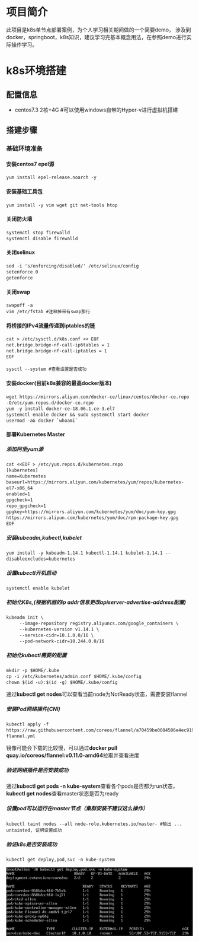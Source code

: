 # 项目简介
此项目是k8s单节点部署案例，为个人学习相关期间做的一个简要demo，
涉及到docker，springboot，k8s知识，建议学习完基本概念用法，在参照demo进行实际操作学习。
# k8s环境搭建
## 配置信息
+ centos7.3 2核+4G #可以使用windows自带的Hyper-v进行虚拟机搭建
## 搭建步骤
### 基础环境准备
#### 安装centos7 epel源
    yum install epel-release.noarch -y
#### 安装基础工具包
    yum install -y vim wget git net-tools htop
#### 关闭防火墙
    systemctl stop firewalld
    systemctl disable firewalld
#### 关闭selinux
    sed -i 's/enforcing/disabled/' /etc/selinux/config
    setenforce 0
    getenforce
#### 关闭swap
    swapoff -a
    vim /etc/fstab #注释掉带有swap那行
#### 将桥接的IPv4流量传递到iptables的链
    cat > /etc/sysctl.d/k8s.conf << EOF
    net.bridge.bridge-nf-call-ip6tables = 1
    net.bridge.bridge-nf-call-iptables = 1
    EOF
    
    sysctl --system #查看设置是否成功
#### 安装docker(目前k8s兼容的最高docker版本)
    wget https://mirrors.aliyun.com/docker-ce/linux/centos/docker-ce.repo -O/etc/yum.repos.d/docker-ce.repo
    yum -y install docker-ce-18.06.1.ce-3.el7
    systemctl enable docker && sudo systemctl start docker
    usermod -aG docker `whoami`
#### 部署Kubernetes Master
##### 添加阿里yum源
    cat <<EOF > /etc/yum.repos.d/kubernetes.repo
    [kubernetes]
    name=Kubernetes
    baseurl=https://mirrors.aliyun.com/kubernetes/yum/repos/kubernetes-el7-x86_64
    enabled=1
    gpgcheck=1
    repo_gpgcheck=1
    gpgkey=https://mirrors.aliyun.com/kubernetes/yum/doc/yum-key.gpg https://mirrors.aliyun.com/kubernetes/yum/doc/rpm-package-key.gpg
    EOF
##### 安装kubeadm,kubectl,kubelet
    yum install -y kubeadm-1.14.1 kubectl-1.14.1 kubelet-1.14.1 --disableexcludes=kubernetes
##### 设置kubectl开机启动
    systemctl enable kubelet
##### 初始化K8s,(根据机器的ip addr信息更改apiserver-advertise-address配置)
    kubeadm init \
         --image-repository registry.aliyuncs.com/google_containers \
         --kubernetes-version v1.14.1 \
         --service-cidr=10.1.0.0/16 \
         --pod-network-cidr=10.244.0.0/16

##### 初始化kubectl需要的配置
    mkdir -p $HOME/.kube
    cp -i /etc/kubernetes/admin.conf $HOME/.kube/config
    chown $(id -u):$(id -g) $HOME/.kube/config
通过**kubectl get nodes**可以查看当前node为NotReady状态，需要安装flannel

##### 安装Pod网络插件(CNI)
    kubectl apply -f https://raw.githubusercontent.com/coreos/flannel/a70459be0084506e4ec919aa1c114638878db11b/Documentation/kube-flannel.yml
镜像可能会下载的比较慢，可以通过**docker pull  quay.io/coreos/flannel:v0.11.0-amd64**拉取并查看进度

##### 验证网络插件是否安装成功
通过**kubectl get pods -n kube-system**查看各个pods是否都为run状态，**kubectl get nodes**查看master状态是否为ready

##### 设置pod可以运行在master节点（集群安装不建议这么操作）
    kubectl taint nodes --all node-role.kubernetes.io/master- #输出 ... untainted, 证明设置成功

##### 验证k8s是否安装成功
    kubectl get deploy,pod,svc -n kube-system
<img src="https://github.com/Whisper6/k8s-demo/blob/master/md-image/result.png" />